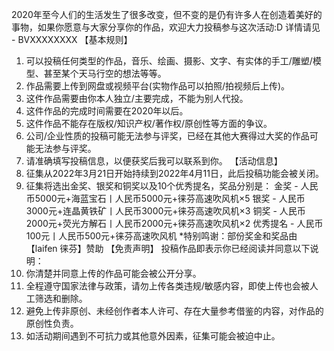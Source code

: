 2020年至今人们的生活发生了很多改变，但不变的是仍有许多人在创造着美好的事物，如果你愿意与大家分享你的作品，欢迎大力投稿参与这次活动:D
详情请见 - BVXXXXXXXX
【基本规则】
1. 可以投稿任何类型的作品，音乐、绘画、摄影、文字、有实体的手工/雕塑/模型、甚至某个天马行空的想法等等。
2. 作品需要上传到网盘或视频平台(实物作品可以拍照/拍视频后上传)。
3. 这件作品需要由你本人独立/主要完成，不能为别人代投。
4. 这件作品的完成时间需要在2020年以后。
5. 这件作品不能存在版权/知识产权/著作权/原创性等方面的争议。
6. 公司/企业性质的投稿可能无法参与评奖，已经在其他大赛得过大奖的作品可能无法参与评奖。
7. 请准确填写投稿信息，以便获奖后我可以联系到你。
【活动信息】
1. 征集从2022年3月21日开始持续到2022年4月11日，此后投稿功能会被关闭。
2. 征集将选出金奖、银奖和铜奖以及10个优秀提名，奖品分别是：
金奖 - 人民币5000元+海蓝宝石丨人民币5000元+徕芬高速吹风机×5
银奖 - 人民币3000元+连晶黄铁矿丨人民币3000元+徕芬高速吹风机×3
铜奖 - 人民币2000元+荧光方解石丨人民币2000元+徕芬高速吹风机×2
优秀提名 - 人民币100元丨人民币500元+徕芬高速吹风机
*特别鸣谢：部份奖金和奖品由【laifen 徕芬】赞助
【免责声明】
投稿作品即表示你已经阅读并同意以下说明：
1. 你清楚并同意上传的作品可能会被公开分享。
2. 全程遵守国家法律与政策，请勿上传各类违规/敏感内容，即使上传也会被人工筛选和删除。
3. 避免上传非原创、未经创作者本人许可、存在大量参考借鉴的内容，对作品的原创性负责。
4. 如活动期间遇到不可抗力或其他意外因素，征集可能会被迫中止。
